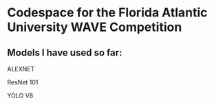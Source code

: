 # Codespace for the Florida Atlantic University WAVE Competition

## Models I have used so far:

ALEXNET

ResNet 101

YOLO V8
